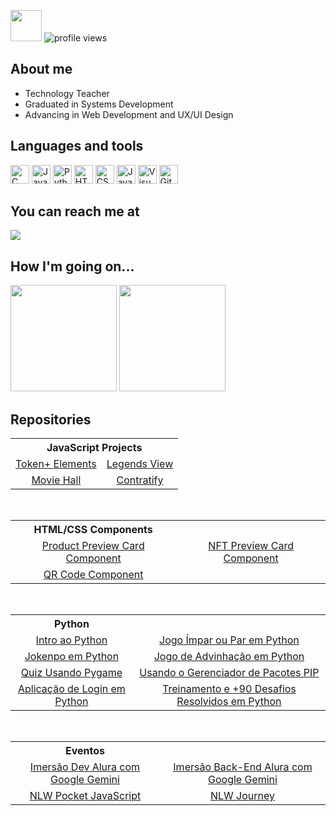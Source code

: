 <img src="https://github.com/TheDudeThatCode/TheDudeThatCode/blob/master/Assets/Developer.gif" width="50"> ![profile views](https://komarev.com/ghpvc/?username=udanielnogueira&color=006bed)

## About me

- Technology Teacher
- Graduated in Systems Development
- Advancing in Web Development and UX/UI Design

## Languages and tools

<div>
  <img src="https://cdn.jsdelivr.net/gh/devicons/devicon/icons/c/c-original.svg" width="30" title="C"/>
  <img src="https://cdn.jsdelivr.net/gh/devicons/devicon/icons/java/java-original.svg" width="30" title="Java"/>
  <img src="https://cdn.jsdelivr.net/gh/devicons/devicon/icons/python/python-original.svg" width="30" title="Python 3"/>
  <img src="https://cdn.jsdelivr.net/gh/devicons/devicon/icons/html5/html5-original.svg" width="30" title="HTML 5"/>
  <img src="https://cdn.jsdelivr.net/gh/devicons/devicon/icons/css3/css3-original.svg" width="30" title="CSS 3"/>
  <img src="https://cdn.jsdelivr.net/gh/devicons/devicon/icons/javascript/javascript-original.svg" width="30" title="JavaScript"/>
  <img src="https://cdn.jsdelivr.net/gh/devicons/devicon/icons/visualstudio/visualstudio-plain.svg" width="30" title="Visual Studio Code"/>
  <img src="https://cdn.jsdelivr.net/gh/devicons/devicon/icons/git/git-original.svg" width="30" title="Git"/> 
</div>

## You can reach me at

<a href="https://www.linkedin.com/in/udanielnogueira" target="_blank" alt="Linkedin" >
  <img src="https://img.shields.io/badge/-Linkedin-0e76a8?style=flat-square&logo=Linkedin&logoColor=white&link=linkedin.com/in/udanielnogueira" />
</a>

## How I'm going on...

<div align="left">
  <img height="170em" src="https://github-readme-stats.vercel.app/api?username=udanielnogueira&show_icons=true&theme=dark&include_all_commits=false&count_private=true"/>
  <img height="170em" src="https://github-readme-stats.vercel.app/api/top-langs/?username=udanielnogueira&layout=compact&langs_count=8&theme=dark"/>
</div>

## Repositories

<table style="text-align: center; width: 100%">
  <tr><th colspan="2">JavaScript Projects</th></tr>
  <tr>
    <td><a href="https://github.com/udanielnogueira/token-elements">Token+ Elements</a></td>
    <td><a href="https://github.com/udanielnogueira/legends-view">Legends View</a></td>
  </tr>
  <tr>
    <td><a href="https://github.com/udanielnogueira/movie-hall">Movie Hall</a></td>
    <td><a href="https://github.com/udanielnogueira/doc-generator">Contratify</a></td>
  </tr>
</table>

<br>

<table style="text-align: center; width: 100%">
  <tr><th>HTML/CSS Components</th></tr>
  <tr>
    <td><a href="https://github.com/udanielnogueira/product-preview-card-component">Product Preview Card Component</a></td>
    <td><a href="https://github.com/udanielnogueira/nft-preview-card-component">NFT Preview Card Component</a></td>
  </tr>
  <tr>
    <td><a href="https://github.com/udanielnogueira/qr-code-component">QR Code Component</a></td
    <td></td>
  </tr>
</table>

<br>

<table style="text-align: center; width: 100%">
  <tr><th>Python</th></tr>
  <tr>
    <td><a href="https://github.com/udanielnogueira/python-zero">Intro ao Python</a></td>
    <td><a href="https://github.com/udanielnogueira/impar-par-python">Jogo Ímpar ou Par em Python</a></td>
  </tr>
  <tr>
    <td><a href="https://github.com/udanielnogueira/jokenpo-python">Jokenpo em Python</a></td>
    <td><a href="https://github.com/udanielnogueira/advinhe-python">Jogo de Advinhação em Python</a></td>
  </tr>
  <tr>
    <td><a href="https://github.com/udanielnogueira/future-hope">Quiz Usando Pygame</a></td>
    <td><a href="https://github.com/udanielnogueira/python-pip">Usando o Gerenciador de Pacotes PIP</a></td>
  </tr>
  <tr>
    <td><a href="https://github.com/udanielnogueira/app-login-python">Aplicação de Login em Python</a></td>
    <td><a href="https://github.com/udanielnogueira/treinamento-python">Treinamento e +90 Desafios Resolvidos em Python</a></td>
  </tr>
</table>

<br>

<table style="text-align: center; width: 100%">
  <tr><th>Eventos</th></tr>
  <tr>
    <td><a href="https://github.com/udanielnogueira/imersao-dev-google-gemini">Imersão Dev Alura com Google Gemini</a></td>
    <td><a href="https://github.com/udanielnogueira/imersao-backend-google-gemini">Imersão Back-End Alura com Google Gemini</a></td>
  </tr>
  <tr>
    <td><a href="https://github.com/udanielnogueira/nlw-pocket-javascript">NLW Pocket JavaScript</a></td>
    <td><a href="https://github.com/udanielnogueira/nlw-journey">NLW Journey</a></td>
  </tr>
</table>
